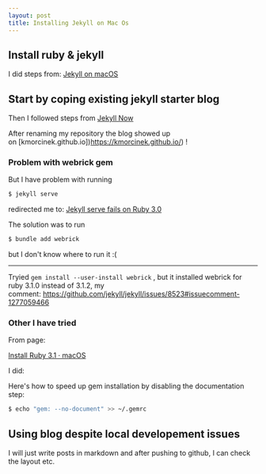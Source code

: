 ```yaml
---
layout: post
title: Installing Jekyll on Mac Os
---
```


## Install ruby & jekyll

I did steps from: [Jekyll on macOS](https://jekyllrb.com/docs/installation/macos/)

## Start by coping existing jekyll starter blog

Then I followed steps from [Jekyll Now](https://github.com/barryclark/jekyll-now)

After renaming my repository the blog showed up on [kmorcinek.github.io])https://kmorcinek.github.io/) !

### Problem with webrick gem

But I have problem with running

```zsh
$ jekyll serve
```

redirected me to:
[Jekyll serve fails on Ruby 3.0](https://github.com/jekyll/jekyll/issues/8523)

The solution was to run

```zsh
$ bundle add webrick
```

but I don't know where to run it :(

---

Tryied `gem install --user-install webrick` , but it installed webrick for ruby 3.1.0 instead of 3.1.2, my comment: <https://github.com/jekyll/jekyll/issues/8523#issuecomment-1277059466>

### Other I have tried

From page:

[Install Ruby 3.1 · macOS](https://mac.install.guide/ruby/7.html)

I did:

Here's how to speed up gem installation by disabling the documentation step:

```zsh
$ echo "gem: --no-document" >> ~/.gemrc
```

## Using blog despite local developement issues

I will just write posts in markdown and after pushing to github, I can check the layout etc.
